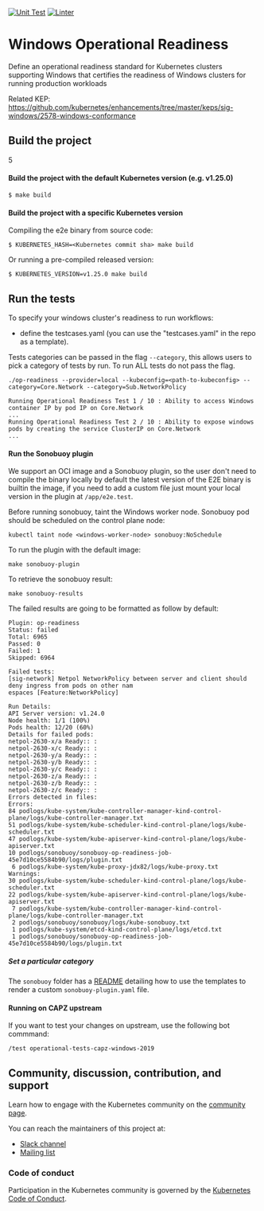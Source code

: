 [![Unit Test](https://github.com/kubernetes-sigs/windows-operational-readiness/actions/workflows/unit-tests.yml/badge.svg)](https://github.com/kubernetes-sigs/windows-operational-readiness/actions/workflows/unit-tests.yml)
[![Linter](https://github.com/kubernetes-sigs/windows-operational-readiness/actions/workflows/golangci-lint.yml/badge.svg)](https://github.com/kubernetes-sigs/windows-operational-readiness/actions/workflows/golangci-lint.yml)

# Windows Operational Readiness

Define an operational readiness standard for Kubernetes clusters supporting Windows that certifies the readiness of Windows clusters for running production workloads

Related KEP: https://github.com/kubernetes/enhancements/tree/master/keps/sig-windows/2578-windows-conformance

## Build the project
5
#### Build the project with the default Kubernetes version (e.g. v1.25.0)

```shell
$ make build
```
#### Build the project with a specific Kubernetes version

Compiling the e2e binary from source code:
```shell
$ KUBERNETES_HASH=<Kubernetes commit sha> make build 
```

Or running a pre-compiled released version:

```shell
$ KUBERNETES_VERSION=v1.25.0 make build 
```

## Run the tests

To specify your windows cluster's readiness to run workflows:

- define the testcases.yaml (you can use the "testcases.yaml" in the repo as a template).

Tests categories can be passed in the flag `--category`, this allows users to pick a category of tests by run.
To run ALL tests do not pass the flag.

```
./op-readiness --provider=local --kubeconfig=<path-to-kubeconfig> --category=Core.Network --category=Sub.NetworkPolicy

Running Operational Readiness Test 1 / 10 : Ability to access Windows container IP by pod IP on Core.Network
...
Running Operational Readiness Test 2 / 10 : Ability to expose windows pods by creating the service ClusterIP on Core.Network
...
```

#### Run the Sonobuoy plugin

We support an OCI image and a Sonobuoy plugin, so the user don't need to compile the binary locally
by default the latest version of the E2E binary is builtin the image, if you need to add a custom file
just mount your local version in the plugin at `/app/e2e.test`.

Before running sonobuoy, taint the Windows worker node. Sonobuoy pod should be scheduled on the control plane node:

```shell
kubectl taint node <windows-worker-node> sonobuoy:NoSchedule
```

To run the plugin with the default image:

```shell
make sonobuoy-plugin
```

To retrieve the sonobuoy result:

```shell
make sonobuoy-results
```

The failed results are going to be formatted as follow by default:

```
Plugin: op-readiness
Status: failed
Total: 6965
Passed: 0
Failed: 1
Skipped: 6964

Failed tests:
[sig-network] Netpol NetworkPolicy between server and client should deny ingress from pods on other nam
espaces [Feature:NetworkPolicy]

Run Details:
API Server version: v1.24.0
Node health: 1/1 (100%)
Pods health: 12/20 (60%)
Details for failed pods:
netpol-2630-x/a Ready:: :
netpol-2630-x/c Ready:: :
netpol-2630-y/a Ready:: :
netpol-2630-y/b Ready:: :
netpol-2630-y/c Ready:: :
netpol-2630-z/a Ready:: :
netpol-2630-z/b Ready:: :
netpol-2630-z/c Ready:: :
Errors detected in files:
Errors:
84 podlogs/kube-system/kube-controller-manager-kind-control-plane/logs/kube-controller-manager.txt
51 podlogs/kube-system/kube-scheduler-kind-control-plane/logs/kube-scheduler.txt
47 podlogs/kube-system/kube-apiserver-kind-control-plane/logs/kube-apiserver.txt
10 podlogs/sonobuoy/sonobuoy-op-readiness-job-45e7d10ce5584b90/logs/plugin.txt
 6 podlogs/kube-system/kube-proxy-jdx82/logs/kube-proxy.txt
Warnings:
30 podlogs/kube-system/kube-scheduler-kind-control-plane/logs/kube-scheduler.txt
22 podlogs/kube-system/kube-apiserver-kind-control-plane/logs/kube-apiserver.txt
 7 podlogs/kube-system/kube-controller-manager-kind-control-plane/logs/kube-controller-manager.txt
 2 podlogs/sonobuoy/sonobuoy/logs/kube-sonobuoy.txt
 1 podlogs/kube-system/etcd-kind-control-plane/logs/etcd.txt
 1 podlogs/sonobuoy/sonobuoy-op-readiness-job-45e7d10ce5584b90/logs/plugin.txt
```

##### Set a particular category

The `sonobuoy` folder has a [README](sonobuoy/README.md) detailing how to use the templates
to render a custom `sonobuoy-plugin.yaml` file.

#### Running on CAPZ upstream

If you want to test your changes on upstream, use the following bot commmand:

```shell
/test operational-tests-capz-windows-2019
```

## Community, discussion, contribution, and support

Learn how to engage with the Kubernetes community on the [community page](http://kubernetes.io/community/).

You can reach the maintainers of this project at:

- [Slack channel](https://kubernetes.slack.com/messages/sig-windows) 
- [Mailing list](https://groups.google.com/g/kubernetes-sig-windows)

### Code of conduct

Participation in the Kubernetes community is governed by the [Kubernetes Code of Conduct](code-of-conduct.md).

[owners]: https://git.k8s.io/community/contributors/guide/owners.md
[Creative Commons 4.0]: https://git.k8s.io/website/LICENSE
